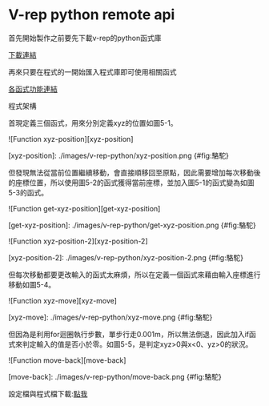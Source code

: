  V-rep python remote api
===

首先開始製作之前要先下載v-rep的python函式庫

[下載連結](https://mdecadp2018.github.io/finalproject-ag4/v-rep/3D-printer/vrep_python.rar)

再來只要在程式的一開始匯入程式庫即可使用相關函式

[各函式功能連結](http://www.coppeliarobotics.com/helpFiles/en/remoteApiFunctionsPython.htm)

程式架構

首現定義三個函式，用來分別定義xyz的位置如圖5-1。

![Function xyz-position][xyz-position]

[xyz-position]: ./images/v-rep-python/xyz-position.png {#fig:駱駝}

但發現無法從當前位置繼續移動，會直接順移回至原點，因此需要增加每次移動後的座標位置，所以使用圖5-2的函式獲得當前座標，並加入圖5-1的函式變為如圖5-3的函式。

![Function get-xyz-position][get-xyz-position]

[get-xyz-position]: ./images/v-rep-python/get-xyz-position.png {#fig:駱駝}

![Function xyz-position-2][xyz-position-2]

[xyz-position-2]: ./images/v-rep-python/xyz-position-2.png {#fig:駱駝}

但每次移動都要更改輸入的函式太麻煩，所以在定義一個函式來藉由輸入座標進行移動如圖5-4。

![Function xyz-move][xyz-move]

[xyz-move]: ./images/v-rep-python/xyz-move.png {#fig:駱駝}

但因為是利用for迴圈執行步數，單步行走0.001m，所以無法倒退，因此加入if函式來判定輸入的值是否小於零。如圖5-5，是判定xyz>0與x<0、yz>0的狀況。

![Function move-back][move-back]

[move-back]: ./images/v-rep-python/move-back.png {#fig:駱駝}

設定檔與程式檔下載:[點我](https://mdecadp2018.github.io/finalproject-ag4/v-rep/3D-printer/3d_printer_xyz_3.rar)

